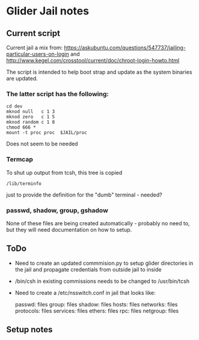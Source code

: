 # Glider Jail notes

## Current script

Current jail a mix from:
    https://askubuntu.com/questions/547737/jailing-particular-users-on-login
and 
    http://www.kegel.com/crosstool/current/doc/chroot-login-howto.html
	
The script is intended to help boot strap and update as the system binaries are updated.

### The latter script has the following:

    cd dev
    mknod null   c 1 3
    mknod zero   c 1 5
    mknod random c 1 8
    chmod 666 *
	mount -t proc proc  $JAIL/proc

Does not seem to be needed

### Termcap
To shut up output from tcsh, this tree is copied

    /lib/terminfo

just to provide the definition for the "dumb" terminal - needed?

### passwd, shadow, group, gshadow

None of these files are being created automatically - probably no need to, but they will need documentation on how to setup.

## ToDo

- Need to create an updated commmision.py to setup glider directories in the jail and propagate credentials from outside jail to inside
- /bin/csh in existing commissions needs to be changed to /usr/bin/tcsh
- Need to create a /etc/nsswitch.conf in jail that looks like:

    passwd: files
    group: files
    shadow: files
    hosts: files
    networks: files
    protocols: files
    services: files
    ethers: files
    rpc: files
    netgroup: files

## Setup notes





